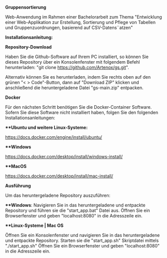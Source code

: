 __Gruppensortierung__

Web-Anwendung im Rahmen einer Bachelorarbeit zum Thema
"Entwicklung einer Web-Applikation zur Erstellung,
Sortierung und Pflege von Tabellen und
Gruppenzuordnungen, basierend auf CSV-Datens¨atzen"

__Installationsanleitung:__

__Repository-Download__

Haben Sie die Github-Software auf Ihrem PC installiert, so können Sie dieses Repository über
ein Konsolenfenster mit folgendem Befehl herunterladen: "git clone https://github.com/Artenox/gs.git".

Alternativ können Sie es herunterladen, indem Sie rechts oben auf den grünen "< > Code"-Button, dann auf "Download ZIP" klicken
und anschließend die heruntergeladene Datei "gs-main.zip" entpacken.

__Docker__

Für den nächsten Schritt benötigen Sie die Docker-Container Software.
Sofern Sie diese Software nicht installiert haben, folgen Sie den folgenden Installationsanleitungen:

__**Ubuntu und weitere Linux-Systeme:__

https://docs.docker.com/engine/install/ubuntu/

__**Windows__

https://docs.docker.com/desktop/install/windows-install/

__**MacOS__

https://docs.docker.com/desktop/install/mac-install/

__Ausführung__

Um das heruntergeladene Repository auszuführen:

__**Windows__: 
Navigieren Sie in das heruntergeladene und entpackte Repository und führen sie die "start_app.bat" Datei aus.
Öffnen Sie ein Browserfenster und geben "localhost:8080" in die Adresszeile ein.

__**Linux-Systeme | Mac OS__

Öffnen Sie ein Konsolenfenster und navigieren Sie in das heruntergeladene und entpackte Repository.
Starten sie die "start_app.sh" Skriptdatei mittels "./start_app.sh"
Öffnen Sie ein Browserfenster und geben "localhost:8080" in die Adresszeile ein.
